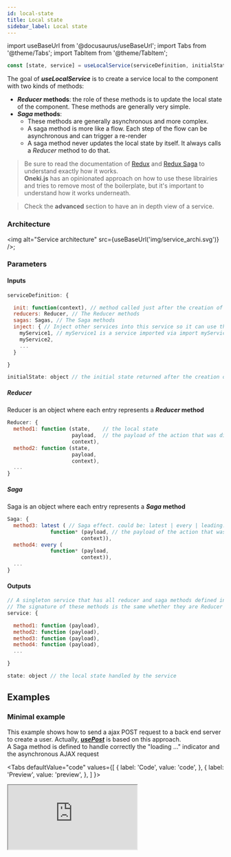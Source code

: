 ```yaml
---
id: local-state
title: Local state
sidebar_label: Local state
---
```

import useBaseUrl from '@docusaurus/useBaseUrl';
import Tabs from '@theme/Tabs';
import TabItem from '@theme/TabItem';

```javascript
const [state, service] = useLocalService(serviceDefinition, initialState);
```
The goal of ***useLocalService*** is to create a service local to the component with two kinds of methods:
* ***Reducer* methods**: the role of these methods is to update the local state of the component. These methods are generally very simple.
* ***Saga* methods**: 
  * These methods are generally asynchronous and more complex. 
  * A saga method is more like a flow. Each step of the flow can be asynchronous and can trigger a re-render
  * A saga method never updates the local state by itself. It always calls a *Reducer* method to do that.

> Be sure to read the documentation of [Redux](https://redux.js.org/) and [Redux Saga](https://redux-saga.js.org/) to understand exactly how it works.<br/>
**Oneki.js** has an opinionated approach on how to use these librairies and tries to remove most of the boilerplate, but it's important to understand how it works underneath.

> Check the **advanced** section to have an in depth view of a service.

### Architecture
<img alt="Service architecture" src={useBaseUrl('img/service_archi.svg')} />;

### Parameters
#### Inputs
```javascript
serviceDefinition: {

  init: function(context), // method called just after the creation of the service.
  reducers: Reducer, // The Reducer methods
  sagas: Sagas, // The Saga methods
  inject: { // Inject other services into this service so it can use them.
    myService1, // myService1 is a service imported via import myService1 from '...'
    myService2,
    ...
  }

}

initialState: object // the initial state returned after the creation of the service
```
##### Reducer
Reducer is an object where each entry represents a ***Reducer* method**
```javascript
Reducer: {
  method1: function (state,    // the local state
                     payload,  // the payload of the action that was dispatched
                     context),
  method2: function (state, 
                     payload,
                     context),
  ...
}
```
##### Saga
Saga is an object where each entry represents a ***Saga* method**

```javascript
Saga: {
  method3: latest ( // Saga effect. could be: latest | every | leading. Indicate how to handle an action when another action of the same type is still in progress.
              function* (payload, // the payload of the action that was dispatched
                        context)), 
  method4: every (
              function* (payload,
                        context)), 
  ...
}
```
#### Outputs
```javascript
// A singleton service that has all reducer and saga methods defined in the serviceDefinition
// The signature of these methods is the same whether they are Reducer or Saga.
service: {

  method1: function (payload),
  method2: function (payload),
  method3: function (payload),
  method4: function (payload),
  ...

}

state: object // the local state handled by the service
```

## Examples
### Minimal example
This example shows how to send a ajax POST request to a back end server to create a user. Actually, ***[usePost](use-post)*** is based on this approach.<br/>
A Saga method is defined to handle correctly the "loading ..." indicator and the asynchronous AJAX request

<Tabs
  defaultValue="code"
  values={[
    { label: 'Code', value: 'code', },
    { label: 'Preview', value: 'preview', },
  ]
}>
<TabItem value="code">
  <iframe
    src="https://codesandbox.io/embed/use-local-service-pjljv?fontsize=14&hidenavigation=1&module=%2Fsrc%2FLocalService.js&theme=dark&view=editor"
    style={{width:'100%', height:'1600px', border:0, bordeRadius: '4px', overflow:'hidden'}}
    title="onekijs-basic-app"
    allow="geolocation; microphone; camera; midi; vr; accelerometer; gyroscope; payment; ambient-light-sensor; encrypted-media; usb"
    sandbox="allow-modals allow-forms allow-popups allow-scripts allow-same-origin" />
</TabItem>
<TabItem value="preview">
  <iframe
    src="https://codesandbox.io/embed/use-local-service-pjljv?fontsize=14&hidenavigation=1&module=%2Fsrc%2FLocalService.js&theme=dark&view=preview"
    style={{width:'100%', height:'1600px', border:0, bordeRadius: '4px', overflow:'hidden'}}
    title="onekijs-basic-app"
    allow="geolocation; microphone; camera; midi; vr; accelerometer; gyroscope; payment; ambient-light-sensor; encrypted-media; usb"
    sandbox="allow-modals allow-forms allow-popups allow-scripts allow-same-origin" />
</TabItem>
</Tabs>